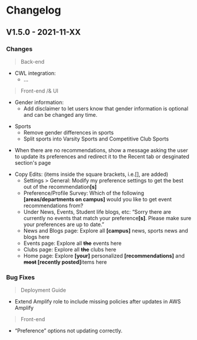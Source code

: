 # Changelog

## V1.5.0 - 2021-11-XX
### Changes
> Back-end
- CWL integration:
    - ...
<p></p>

> Front-end /& UI

- Gender information: 
    - Add disclaimer to let users know that gender information is optional and can be changed any time. 
<p></p>

- Sports
    - Remove gender differences in sports
    - Split sports into Varsity Sports and Competitive Club Sports
<p></p>

- When there are no recommendations, show a message asking the user to update its preferences and redirect it to the Recent tab or desginated section's page

<p></p>

- Copy Edits:
    (items inside the square brackets, i.e.[], are added)
    - Settings > General: Modify my preference settings to get the best out of the recommendation<b>[s]</b>
    - Preference/Profile Survey: Which of the following <b>[areas/departments on campus]</b> would you like to get event recommendations from?  
    - Under News, Events, Student life blogs, etc: “Sorry there are currently no events that match your preference<b>[s]</b>. Please make sure your preferences are up to date.” 
    - News and Blogs page: Explore all <b>[campus]</b> news, sports news and blogs here 
    - Events page: Explore all <b>~~the~~</b> events here 
    - Clubs page: Explore all <b>~~the~~</b> clubs here 
    - Home page: Explore <b>[your]</b> personalized <b>[recommendations]</b> and <b>~~most~~ [recently posted]</b>items here 
<p></p>

### Bug Fixes
> Deployment Guide
- Extend Amplify role to include missing policies after updates in AWS Amplify
<p></p>

> Front-end
- “Preference” options not updating correctly.
<p></p>